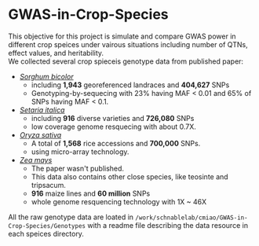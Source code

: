 # GWAS-in-Crop-Species
This objective for this project is simulate and compare GWAS power in different crop speices under vairous situations including number of QTNs, effect values, and heritability.  
We collected several crop spieceis genotype data from published paper:
- *[Sorghum bicolor](http://advances.sciencemag.org/content/1/6/e1400218.short)*
  - including **1,943** georeferenced landraces and **404,627** SNPs
  - Genotyping-by-sequecing with 23% having MAF < 0.01 and 65% of SNPs having MAF < 0.1.
- *[Setaria italica](http://www.nature.com/ng/journal/v45/n8/abs/ng.2673.html)*
  - including **916** diverse varieties and **726,080** SNPs
  - low coverage genome resquecing with about 0.7X.
- *[Oryza sativa](https://www.nature.com/articles/ncomms10532)*
  - A total of **1,568** rice accessions and **700,000** SNPs.
  - using micro-array technology.
- *[Zea mays](http://biorxiv.org/content/biorxiv/early/2015/09/16/026963.full.pdf)*
  - The paper wasn't published.
  - This data also contains other close species, like teosinte and tripsacum.
  - **916** maize lines and **60 million** SNPs
  - whole genome resquencing technology with 1X ~ 46X

All the raw genotype data are loated in `/work/schnablelab/cmiao/GWAS-in-Crop-Species/Genotypes` with a readme file describing the data resource in each speices directory.
